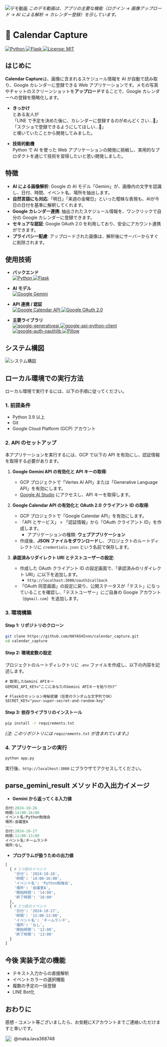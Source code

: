 ![デモ動画](https://github.com/HAYASHInnn/calendar_capture/blob/main/docs/images/demo.gif)
_このデモ動画は、アプリの主要な機能（ログイン → 画像アップロード → AI による解析 → カレンダー登録）を示しています。_

# 📅 Calendar Capture

  <a href="https://www.python.org/" target="_blank" rel="noreferrer">
    <img src="https://img.shields.io/badge/Python-3.9+-3776AB.svg?style=for-the-badge&logo=python&logoColor=white" alt="Python">
  </a>
  <a href="https://flask.palletsprojects.com/" target="_blank" rel="noreferrer">
    <img src="https://img.shields.io/badge/Flask-2.x-000000.svg?style=for-the-badge&logo=flask&logoColor=white" alt="Flask">
  </a>
  <a href="LICENSE" target="_blank" rel="noreferrer">
    <img src="https://img.shields.io/badge/License-MIT-yellow.svg?style=for-the-badge" alt="License: MIT">
  </a>

## はじめに

**Calendar Capture**は、画像に含まれるスケジュール情報を AI が自動で読み取り、Google カレンダーに登録できる Web アプリケーションです。メモの写真やチャットのスクリーンショットを**アップロード**することで、Google カレンダーへの登録を簡略化します。

- **きっかけ**<br>
  とある友人が<br>
  「LINE で予定を決めた後に、カレンダーに登録するのがめんどくさい…🙂」<br>
  「スクショで登録できるようにしてほしい…🙂」<br>
  と嘆いていたことから開発してみました。

- **技術的動機**<br>
  Python で AI を使った Web アプリケーションの開発に挑戦し、実用的なプロダクトを通じて技術を習得したいと思い開発しました。

## 特徴

- **AI による画像解析**: Google の AI モデル「Gemini」が、画像内の文字を認識し、日付、時間、イベント名、場所を抽出します。
- **自然言語にも対応**:「明日」「来週の金曜日」といった曖昧な表現も、AIが今日の日付を基準に解釈してくれます。
- **Google カレンダー連携**: 抽出されたスケジュール情報を、ワンクリックで自分の Google カレンダーに登録できます。
- **セキュアな認証**: Google OAuth 2.0 を利用しており、安全にアカウント連携ができます。
- **プライバシー配慮**: アップロードされた画像は、解析後にサーバーからすぐに削除されます。

## 使用技術

- **バックエンド**<br>
  <a href="https://www.python.org/" target="_blank" rel="noreferrer">
  <img src="https://img.shields.io/badge/Python-3776AB?style=for-the-badge&logo=python&logoColor=white" alt="Python">
  </a>
  <a href="https://flask.palletsprojects.com/" target="_blank" rel="noreferrer">
  <img src="https://img.shields.io/badge/Flask-000000?style=for-the-badge&logo=flask&logoColor=white" alt="Flask">
  </a>

- **AI モデル**<br>
  <a href="https://ai.google.dev/" target="_blank" rel="noreferrer">
  <img src="https://img.shields.io/badge/Google%20Gemini-4285F4?style=for-the-badge&logo=google-gemini&logoColor=white" alt="Google Gemini">
  </a>

- **API 連携 / 認証**<br>
  <a href="https://developers.google.com/calendar" target="_blank" rel="noreferrer">
  <img src="https://img.shields.io/badge/Google%20Calendar%20API-4285F4?style=for-the-badge&logo=google-calendar&logoColor=white" alt="Google Calendar API">
  </a>
  <a href="https://developers.google.com/identity/protocols/oauth2" target="_blank" rel="noreferrer">
  <img src="https://img.shields.io/badge/OAuth%202.0-4285F4?style=for-the-badge&logo=google&logoColor=white" alt="Google OAuth 2.0">
  </a>

- **主要ライブラリ**<br>
  <a href="https://pypi.org/project/google-generativeai/" target="_blank" rel="noreferrer">
  <img src="https://img.shields.io/badge/google--generativeai-4A90E2?style=for-the-badge" alt="google-generativeai">
  </a>
  <a href="https://pypi.org/project/google-api-python-client/" target="_blank" rel="noreferrer">
  <img src="https://img.shields.io/badge/google--api--python--client-34A853?style=for-the-badge" alt="google-api-python-client">
  </a>
  <a href="https://pypi.org/project/google-auth-oauthlib/" target="_blank" rel="noreferrer">
  <img src="https://img.shields.io/badge/google--auth--oauthlib-EA4335?style=for-the-badge" alt="google-auth-oauthlib">
  </a>
  <a href="https://pypi.org/project/Pillow/" target="_blank" rel="noreferrer">
  <img src="https://img.shields.io/badge/Pillow-306998?style=for-the-badge" alt="Pillow">
  </a>

## システム構図
![システム構図](https://github.com/HAYASHInnn/calendar_capture/blob/main/docs/images/system-diagram.png)

## ローカル環境での実行方法

ローカル環境で実行するには、以下の手順に従ってください。

### 1. 前提条件

- Python 3.9 以上
- Git
- Google Cloud Platform (GCP) アカウント

### 2. API のセットアップ

本アプリケーションを実行するには、GCP で以下の API を有効にし、認証情報を取得する必要があります。

1.  **Google Gemini API の有効化と API キーの取得**:

    - GCP プロジェクトで「Vertex AI API」または「Generative Language API」を有効にします。
    - [Google AI Studio](https://aistudio.google.com/app/apikey) にアクセスし、API キーを取得します。

2.  **Google Calendar API の有効化と OAuth 2.0 クライアント ID の取得**:

    - GCP プロジェクトで「Google Calendar API」を有効にします。
    - 「API とサービス」 > 「認証情報」から「OAuth クライアント ID」を作成します。
      - アプリケーションの種類: **ウェブアプリケーション**
    - 作成後、**JSON ファイルをダウンロード**し、プロジェクトのルートディレクトリに `credentials.json` という名前で保存します。

3.  **承認済みリダイレクト URI とテストユーザーの設定**:
    - 作成した OAuth クライアント ID の設定画面で、「承認済みのリダイレクト URI」に以下を追加します。
      - `http://localhost:3000/oauth2callback`
    - 「OAuth 同意画面」の設定に戻り、公開ステータスが「テスト」になっていることを確認し、「テストユーザー」にご自身の Google アカウント（`@gmail.com`）を追加します。

### 3. 環境構築

#### Step 1: リポジトリのクローン

```bash
git clone https://github.com/HAYASHInnn/calendar_capture.git
cd calendar_capture
```

#### Step 2: 環境変数の設定

プロジェクトのルートディレクトリに `.env` ファイルを作成し、以下の内容を記述します。

```.env
# 取得したGemini APIキー
GEMINI_API_KEY="ここにあなたのGemini APIキーを貼り付け"

# Flaskのセッション用秘密鍵（任意のランダムな文字列でOK）
SECRET_KEY="your-super-secret-and-random-key"
```

#### Step 3: 依存ライブラリのインストール

```bash
pip install -r requirements.txt
```

_(注: このリポジトリには `requirements.txt` が含まれています。)_

### 4. アプリケーションの実行

```bash
python app.py
```

実行後、`http://localhost:3000` にブラウザでアクセスしてください。

## parse_gemini_result メソッドの入出力イメージ

- **Gemini から返ってくる入力値**<br>

```python
日付:2024-10-26
時間:14:00-16:00
イベント名:Python勉強会
場所:会議室A
---
日付:2024-10-27
時間:12:00-13:00
イベント名:チームランチ
場所:なし
```

- **プログラムが扱うための出力値**<br>

```python
[
  { # 1つ目のイベント
    '日付': '2024-10-26',
    '時間': '14:00-16:00',
    'イベント名': 'Python勉強会',
    '場所': '会議室A',
    '開始時間': '14:00',
    '終了時間': '16:00'
  },
  { # 2つ目のイベント
    '日付': '2024-10-27',
    '時間': '12:00-13:00',
    'イベント名': 'チームランチ',
    '場所': 'なし',
    '開始時間': '12:00',
    '終了時間': '13:00'
  }
]
```

## 今後 実装予定の機能

- テキスト入力からの直接解析
- イベントカラーの選択機能
- 複数の予定の一括登録
- LINE Bot化

## おわりに

感想・コメント等ございましたら、お気軽にXアカウントまでご連絡いただけますと幸いです。

<a href="https://x.com/makaJava368748" target="_blank" rel="noreferrer" style="display: inline-flex; align-items: center; text-decoration: none; color: inherit;">
  <img src="https://github.com/user-attachments/assets/5df37342-c70e-4e0d-b9cd-21e390c9069c" width="20px" alt="X(Twitter) Icon" style="margin-right: 8px;">
  <span>@makaJava368748</span>
</a>
